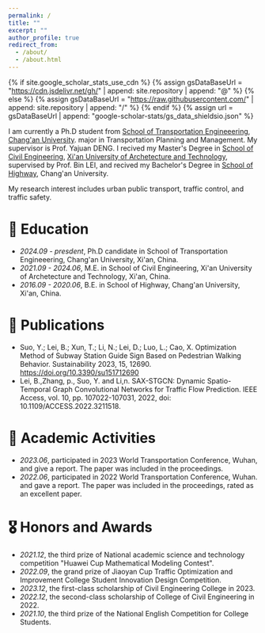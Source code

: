 ```yaml
---
permalink: /
title: ""
excerpt: ""
author_profile: true
redirect_from: 
  - /about/
  - /about.html
---
```


{% if site.google_scholar_stats_use_cdn %}
{% assign gsDataBaseUrl = "https://cdn.jsdelivr.net/gh/" | append: site.repository | append: "@" %}
{% else %}
{% assign gsDataBaseUrl = "https://raw.githubusercontent.com/" | append: site.repository | append: "/" %}
{% endif %}
{% assign url = gsDataBaseUrl | append: "google-scholar-stats/gs_data_shieldsio.json" %}

<span class='anchor' id='about-me'></span>

I am currently a Ph.D student from [School of Transportation Engineeering](https://ysxy.chd.edu.cn/), [Chang'an University](https://www.chd.edu.cn/). major in Transportation Planning and Management. My supervisor is Prof. Yajuan DENG. I recived my Master's Degree in [School of Civil Engineering](https://civil.xauat.edu.cn/), [Xi'an University of Archetecture and Technology](https://cn.xauat.edu.cn/), supervised by Prof. Bin LEI, and recived my Bachelor's Degree in [School of Highway](https://highway.chd.edu.cn/), Chang'an University.

My research interest includes urban public transport, traffic control, and traffic safety.


# 📖 Education
- *2024.09 - presdent*, Ph.D candidate in School of Transportation Engineeering, Chang'an University, Xi'an, China.
- *2021.09 - 2024.06*, M.E. in School of Civil Engineering, Xi'an University of Archetecture and Technology, Xi'an, China.
- *2016.09 - 2020.06*, B.E. in School of Highway, Chang'an University, Xi'an, China.

# 📝 Publications 
- Suo, Y.; Lei, B.; Xun, T.; Li, N.; Lei, D.; Luo, L.; Cao, X. Optimization Method of Subway Station Guide Sign Based on Pedestrian Walking Behavior. Sustainability 2023, 15, 12690. https://doi.org/10.3390/su151712690
- Lei, B.,Zhang, p., Suo, Y. and Li,n. SAX-STGCN: Dynamic Spatio-Temporal Graph Convolutional Networks for Traffic Flow Prediction. IEEE Access, vol. 10, pp. 107022-107031, 2022, doi: 10.1109/ACCESS.2022.3211518.

# 💬 Academic Activities
- *2023.06*, participated in 2023 World Transportation Conference, Wuhan, and give a report. The paper was included in the proceedings.
- *2022.06*, participated in 2022 World Transportation Conference, Wuhan. and gave a report. The paper was included in the proceedings, rated as an excellent paper.
  
# 🎖 Honors and Awards
- *2021.12*, the third prize of National academic science and technology competition "Huawei Cup Mathematical Modeling Contest".
- *2022.09*, the grand prize of Jiaoyan Cup Traffic Optimization and Improvement College Student Innovation Design Competition.
- *2023.12*, the first-class scholarship of Civil Engineering College in 2023.
- *2022.12*, the second-class scholarship of College of Civil Engineering in 2022.
- *2021.10*, the third prize of the National English Competition for College Students.
